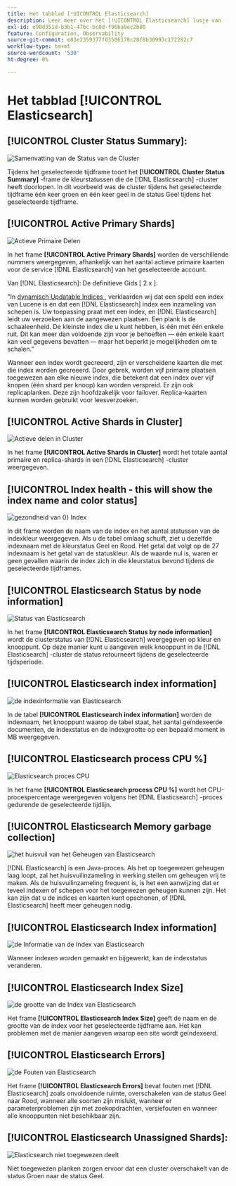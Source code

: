 ```yaml
---
title: Het tabblad [!UICONTROL Elasticsearch]
description: Leer meer over het [!UICONTROL Elasticsearch] lusje van  [!DNL Observation for Adobe Commerce].
exl-id: e98d351d-b3b1-47bc-bc0d-f96ba9ec2b80
feature: Configuration, Observability
source-git-commit: e83e2359377f03506178c28f8b30993c172282c7
workflow-type: tm+mt
source-wordcount: '530'
ht-degree: 0%

---
```


# Het tabblad [!UICONTROL Elasticsearch]

## [!UICONTROL Cluster Status Summary]:

![ Samenvatting van de Status van de Cluster ](../../assets/tools/cluster-status-summary.jpg)

Tijdens het geselecteerde tijdframe toont het **[!UICONTROL Cluster Status Summary]** -frame de kleurstatussen die de [!DNL Elasticsearch] -cluster heeft doorlopen. In dit voorbeeld was de cluster tijdens het geselecteerde tijdframe één keer groen en één keer geel in de status Geel tijdens het geselecteerde tijdframe.

## [!UICONTROL Active Primary Shards]

![ Actieve Primaire Delen ](../../assets/tools/active-primary-shards.jpg)

In het frame **[!UICONTROL Active Primary Shards]** worden de verschillende nummers weergegeven, afhankelijk van het aantal actieve primaire kaarten voor de service [!DNL Elasticsearch] van het geselecteerde account.

Van [!DNL Elasticsearch]: De definitieve Gids [ 2.x ]:

&quot;In [ dynamisch Updatable Indices ](https://www.elastic.co/guide/en/elasticsearch/guide/2.x/dynamic-indices.html), verklaarden wij dat een speld een index van Lucene is en dat een [!DNL Elasticsearch] index een inzameling van schepen is. Uw toepassing praat met een index, en [!DNL Elasticsearch] leidt uw verzoeken aan de aangewezen plaatsen. Een plank is de schaaleenheid. De kleinste index die u kunt hebben, is één met één enkele ruit. Dit kan meer dan voldoende zijn voor je behoeften — één enkele kaart kan veel gegevens bevatten — maar het beperkt je mogelijkheden om te schalen.&quot;

Wanneer een index wordt gecreeerd, zijn er verscheidene kaarten die met die index worden gecreeerd. Door gebrek, worden vijf primaire plaatsen toegewezen aan elke nieuwe index, die betekent dat een index over vijf knopen (één shard per knoop) kan worden verspreid. Er zijn ook replicaplanken. Deze zijn hoofdzakelijk voor failover. Replica-kaarten kunnen worden gebruikt voor leesverzoeken.

## [!UICONTROL Active Shards in Cluster]

![ Actieve delen in Cluster ](../../assets/tools/active-shards-in-cluster.jpg)

In het frame **[!UICONTROL Active Shards in Cluster]** wordt het totale aantal primaire en replica-shards in een [!DNL Elasticsearch] -cluster weergegeven.

## [!UICONTROL Index health - this will show the index name and color status]

![ gezondheid van 0&rbrace; Index](../../assets/tools/index-health.jpg)

In dit frame worden de naam van de index en het aantal statussen van de indexkleur weergegeven. Als u de tabel omlaag schuift, ziet u dezelfde indexnaam met de kleurstatus Geel en Rood. Het getal dat volgt op de 27 indexnaam is het getal van de statuskleur. Als de waarde nul is, waren er geen gevallen waarin de index zich in die kleurstatus bevond tijdens de geselecteerde tijdframes.

## [!UICONTROL Elasticsearch Status by node information]

![ Status van Elasticsearch ](../../assets/tools/elasticsearch-status-by-node.jpg)

In het frame **[!UICONTROL Elasticsearch Status by node information]** wordt de clusterstatus van [!DNL Elasticsearch] weergegeven op kleur en knooppunt. Op deze manier kunt u aangeven welk knooppunt in de [!DNL Elasticsearch] -cluster de status retourneert tijdens de geselecteerde tijdsperiode.

## [!UICONTROL Elasticsearch index information]

![ de indexinformatie van Elasticsearch ](../../assets/tools/elasticsearch-tab-elasticsearch-index-information-image-1.jpg)

In de tabel **[!UICONTROL Elasticsearch index information]** worden de indexnaam, het knooppunt waarop de tabel staat, het aantal geïndexeerde documenten, de indexstatus en de indexgrootte op een bepaald moment in MB weergegeven.

## [!UICONTROL Elasticsearch process CPU %]

![ Elasticsearch proces CPU ](../../assets/tools/elasticsearch-process-cpu.jpg)

In het frame **[!UICONTROL Elasticsearch process CPU %]** wordt het CPU-procespercentage weergegeven volgens het [!DNL Elasticsearch] -proces gedurende de geselecteerde tijdlijn.

## [!UICONTROL Elasticsearch Memory garbage collection]

![ het huisvuil van het Geheugen van Elasticsearch ](../../assets/tools/elasticsearch-memory-garbage.jpg)

[!DNL Elasticsearch] is een Java-proces. Als het op toegewezen geheugen laag loopt, zal het huisvuilinzameling in werking stellen om geheugen vrij te maken. Als de huisvuilinzameling frequent is, is het een aanwijzing dat er teveel indexen of schepen voor het toegewezen geheugen kunnen zijn. Het kan zijn dat u de indices en kaarten kunt opschonen, of [!DNL Elasticsearch] heeft meer geheugen nodig.

## [!UICONTROL Elasticsearch Index information]

![ de Informatie van de Index van Elasticsearch ](../../assets/tools/elasticsearch-index-information-2.jpg)

Wanneer indexen worden gemaakt en bijgewerkt, kan de indexstatus veranderen.

## [!UICONTROL Elasticsearch Index Size]

![ de grootte van de Index van Elasticsearch ](../../assets/tools/elasticsearch-index-size.jpg)

Het frame **[!UICONTROL Elasticsearch Index Size]** geeft de naam en de grootte van de index voor het geselecteerde tijdframe aan. Het kan problemen met de manier aangeven waarop een site wordt geïndexeerd.

## [!UICONTROL Elasticsearch Errors]

![ de Fouten van Elasticsearch ](../../assets/tools/elasticsearch-tab-elasticsearch-errors.jpg)

Het frame **[!UICONTROL Elasticsearch Errors]** bevat fouten met [!DNL Elasticsearch] zoals onvoldoende ruimte, overschakelen van de status Geel naar Rood, wanneer alle soorten zijn mislukt, wanneer er parameterproblemen zijn met zoekopdrachten, versiefouten en wanneer alle knooppunten niet beschikbaar zijn.

## [!UICONTROL Elasticsearch Unassigned Shards]:

![ Elasticsearch niet toegewezen deelt ](../../assets/tools/elasticsearch-unassigned-shards.jpg)

Niet toegewezen planken zorgen ervoor dat een cluster overschakelt van de status Groen naar de status Geel.
